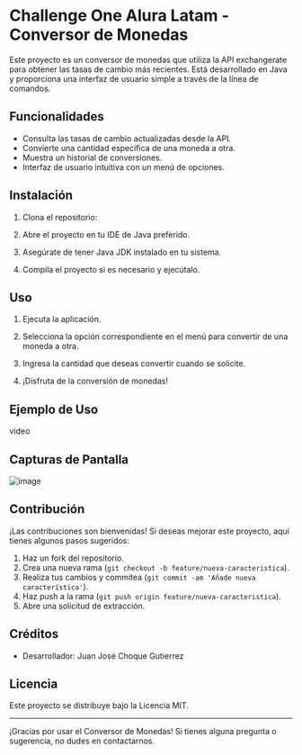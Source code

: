# Challenge One Alura Latam - Conversor de Monedas

Este proyecto es un conversor de monedas que utiliza la API exchangerate para obtener las tasas de cambio más recientes. Está desarrollado en Java y proporciona una interfaz de usuario simple a través de la línea de comandos.

## Funcionalidades

- Consulta las tasas de cambio actualizadas desde la API.
- Convierte una cantidad específica de una moneda a otra.
- Muestra un historial de conversiones.
- Interfaz de usuario intuitiva con un menú de opciones.

## Instalación

1. Clona el repositorio:

2. Abre el proyecto en tu IDE de Java preferido.

3. Asegúrate de tener Java JDK instalado en tu sistema.

4. Compila el proyecto si es necesario y ejecútalo.

## Uso

1. Ejecuta la aplicación.

2. Selecciona la opción correspondiente en el menú para convertir de una moneda a otra.

3. Ingresa la cantidad que deseas convertir cuando se solicite.

4. ¡Disfruta de la conversión de monedas!

## Ejemplo de Uso

video

## Capturas de Pantalla

![image](https://github.com/juancgt/challenge-conversor-de-monedas/assets/51769980/ced048f7-102e-4a5b-b65f-48068a0747fa)

## Contribución

¡Las contribuciones son bienvenidas! Si deseas mejorar este proyecto, aquí tienes algunos pasos sugeridos:

1. Haz un fork del repositorio.
2. Crea una nueva rama (`git checkout -b feature/nueva-caracteristica`).
3. Realiza tus cambios y commitea (`git commit -am 'Añade nueva característica'`).
4. Haz push a la rama (`git push origin feature/nueva-caracteristica`).
5. Abre una solicitud de extracción.

## Créditos

- Desarrollador: Juan José Choque Gutierrez

## Licencia

Este proyecto se distribuye bajo la Licencia MIT.

---

¡Gracias por usar el Conversor de Monedas! Si tienes alguna pregunta o sugerencia, no dudes en contactarnos.
